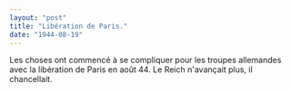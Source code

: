 ```yaml
---
layout: "post"
title: "Libération de Paris."
date: "1944-08-19"
---
```





<div class="histoire">Les choses ont commencé à se compliquer pour les troupes allemandes avec la libération de Paris en août 44. Le Reich n'avançait plus, il chancellait.</div>

<div class="commentaire"></div>